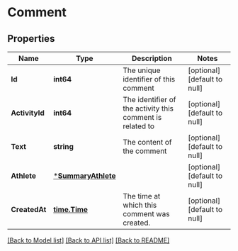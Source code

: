 # Comment

## Properties
Name | Type | Description | Notes
------------ | ------------- | ------------- | -------------
**Id** | **int64** | The unique identifier of this comment | [optional] [default to null]
**ActivityId** | **int64** | The identifier of the activity this comment is related to | [optional] [default to null]
**Text** | **string** | The content of the comment | [optional] [default to null]
**Athlete** | [***SummaryAthlete**](SummaryAthlete.md) |  | [optional] [default to null]
**CreatedAt** | [**time.Time**](time.Time.md) | The time at which this comment was created. | [optional] [default to null]

[[Back to Model list]](../README.md#documentation-for-models) [[Back to API list]](../README.md#documentation-for-api-endpoints) [[Back to README]](../README.md)
